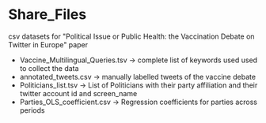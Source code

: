 # Share_Files
 csv datasets for "Political Issue or Public Health: the Vaccination Debate on Twitter in Europe" paper
 
- Vaccine_Multilingual_Queries.tsv -> complete list of keywords used used to collect the data
- annotated_tweets.csv -> manually labelled tweets of the vaccine debate 
- Politicians_list.tsv -> List of Politicians with their party affiliation and their twitter account id and screen_name
- Parties_OLS_coefficient.csv -> Regression coefficients for parties across periods
